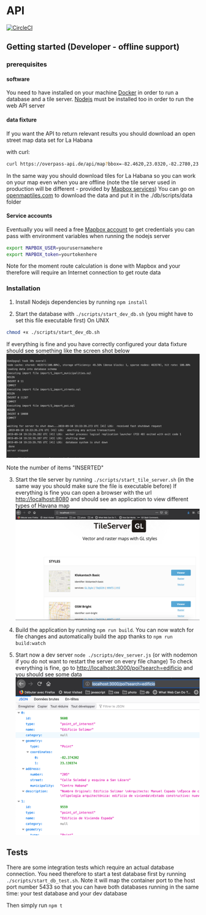 # API

[![CircleCI](https://circleci.com/gh/Citykleta/api-now.svg?style=svg)](https://circleci.com/gh/Citykleta/api-now)

## Getting started (Developer - offline support)

### prerequisites

#### software

You need to have installed on your machine [Docker](https://www.docker.com/) in order to run a database and a tile server.
[Nodejs](https://nodejs.org/en/) must be installed too in order to run the web API server

#### data fixture

If you want the API to return relevant results you should download an open street map data set for La Habana

with curl:
```sh
curl https://overpass-api.de/api/map?bbox=-82.4620,23.0320,-82.2780,23.1840 -o ./scripts/data/havana.osm
```

In the same way you should download tiles for La Habana so you can work on your map even when you are offline (note the tile server used in production will be different - provided by [Mapbox services](https://www.mapbox.com/))
You can go on [openmaptiles.com](https://openmaptiles.com/downloads/central-america/cuba/la-habana/) to download the data and put it in the ./db/scripts/data folder

#### Service accounts

Eventually you will need a free [Mapbox account](https://www.mapbox.com/) to get credentials you can pass with environment variables when running the nodejs server
```sh
export MAPBOX_USER=yourusernamehere
export MAPBOX_token=yourtokenhere
```

Note for the moment route calculation is done with Mapbox and your therefore will require an Internet connection to get route data

### Installation

1. Install Nodejs dependencies by running ``npm install``

2. Start the database with ``./scripts/start_dev_db.sh`` (you might have to set this file executable first)
On UNIX
```sh
chmod +x ./scripts/start_dev_db.sh
```
If everything is fine and you have correctly configured your data fixture should see something like the screen shot below
![database log](./media/db_log.png)

Note the number of items "INSERTED"

3. Start the tile server by running ``./scripts/start_tile_server.sh`` (in the same way you should make sure the file is executable before)
If everything is fine you can open a browser with the url [http://localhost:8080](http://localhost:8080) and should see an application to view different types of Havana map
![tile server screenshot](./media/tile_server.png)

4. Build the application by running ``npm run build``. You can now watch for file changes and automatically build the app thanks to ``npm run build:watch``

5. Start now a dev server ``node ./scripts/dev_server.js`` (or with nodemon if you do not want to restart the server on every file change)
To check everything is fine, go to [http://localhost:3000/poi?search=edificio](http://localhost:3000/poi?search=edificio) and you should see some data
![api check sreenshot](./media/api_check.png)

## Tests

There are some integration tests which require an actual database connection. You need therefore to start a test database first by running
``./scripts/start_db_test.sh``. Note it will map the container port to the host port number 5433 so that you can have both databases running in the same time: your test database and your dev database 

Then simply run ``npm t``



 



 